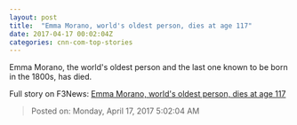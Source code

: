 ```yaml
---
layout: post
title:  "Emma Morano, world's oldest person, dies at age 117"
date: 2017-04-17 00:02:04Z
categories: cnn-com-top-stories
---
```


Emma Morano, the world's oldest person and the last one known to be born in the 1800s, has died.


Full story on F3News: [Emma Morano, world's oldest person, dies at age 117](http://www.f3nws.com/n/HPAkTC)

> Posted on: Monday, April 17, 2017 5:02:04 AM
